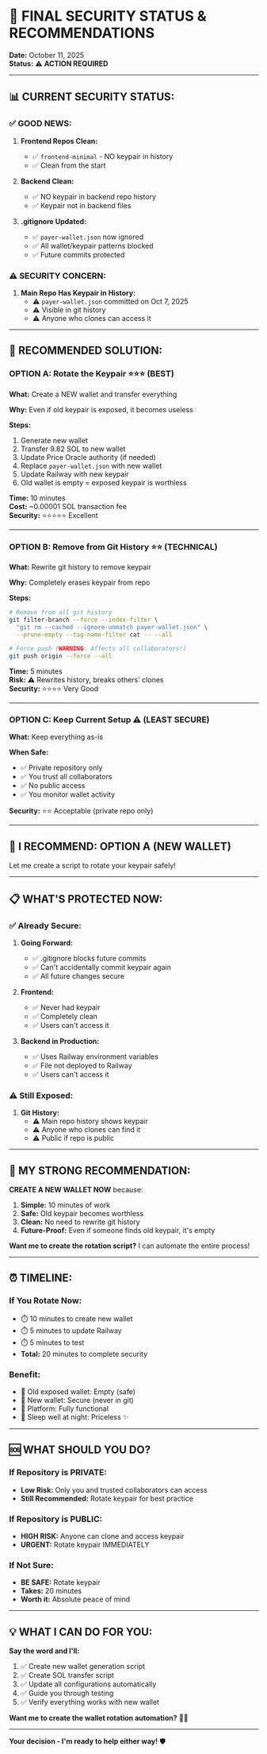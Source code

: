 # 🔐 **FINAL SECURITY STATUS & RECOMMENDATIONS**

**Date:** October 11, 2025  
**Status:** ⚠️ **ACTION REQUIRED**

---

## 📊 **CURRENT SECURITY STATUS:**

### **✅ GOOD NEWS:**

1. **Frontend Repos Clean:**
   - ✅ `frontend-minimal` - NO keypair in history
   - ✅ Clean from the start

2. **Backend Clean:**
   - ✅ NO keypair in backend repo history
   - ✅ Keypair not in backend files

3. **.gitignore Updated:**
   - ✅ `payer-wallet.json` now ignored
   - ✅ All wallet/keypair patterns blocked
   - ✅ Future commits protected

### **⚠️ SECURITY CONCERN:**

1. **Main Repo Has Keypair in History:**
   - ⚠️ `payer-wallet.json` committed on Oct 7, 2025
   - ⚠️ Visible in git history
   - ⚠️ Anyone who clones can access it

---

## 🎯 **RECOMMENDED SOLUTION:**

### **OPTION A: Rotate the Keypair** ⭐⭐⭐ (BEST)

**What:** Create a NEW wallet and transfer everything

**Why:** Even if old keypair is exposed, it becomes useless

**Steps:**
1. Generate new wallet
2. Transfer 9.82 SOL to new wallet
3. Update Price Oracle authority (if needed)
4. Replace `payer-wallet.json` with new wallet
5. Update Railway with new keypair
6. Old wallet is empty = exposed keypair is worthless

**Time:** 10 minutes  
**Cost:** ~0.00001 SOL transaction fee  
**Security:** ⭐⭐⭐⭐⭐ Excellent

---

### **OPTION B: Remove from Git History** ⭐⭐ (TECHNICAL)

**What:** Rewrite git history to remove keypair

**Why:** Completely erases keypair from repo

**Steps:**
```bash
# Remove from all git history
git filter-branch --force --index-filter \
  "git rm --cached --ignore-unmatch payer-wallet.json" \
  --prune-empty --tag-name-filter cat -- --all

# Force push (WARNING: Affects all collaborators!)
git push origin --force --all
```

**Time:** 5 minutes  
**Risk:** ⚠️ Rewrites history, breaks others' clones  
**Security:** ⭐⭐⭐⭐ Very Good

---

### **OPTION C: Keep Current Setup** ⚠️ (LEAST SECURE)

**What:** Keep everything as-is

**When Safe:**
- ✅ Private repository only
- ✅ You trust all collaborators
- ✅ No public access
- ✅ You monitor wallet activity

**Security:** ⭐⭐ Acceptable (private repo only)

---

## 🚀 **I RECOMMEND: OPTION A (NEW WALLET)**

Let me create a script to rotate your keypair safely!

---

## 📋 **WHAT'S PROTECTED NOW:**

### **✅ Already Secure:**

1. **Going Forward:**
   - ✅ .gitignore blocks future commits
   - ✅ Can't accidentally commit keypair again
   - ✅ All future changes secure

2. **Frontend:**
   - ✅ Never had keypair
   - ✅ Completely clean
   - ✅ Users can't access it

3. **Backend in Production:**
   - ✅ Uses Railway environment variables
   - ✅ File not deployed to Railway
   - ✅ Users can't access it

### **⚠️ Still Exposed:**

1. **Git History:**
   - ⚠️ Main repo history shows keypair
   - ⚠️ Anyone who clones can find it
   - ⚠️ Public if repo is public

---

## 🎯 **MY STRONG RECOMMENDATION:**

**CREATE A NEW WALLET NOW** because:

1. **Simple:** 10 minutes of work
2. **Safe:** Old keypair becomes worthless
3. **Clean:** No need to rewrite git history
4. **Future-Proof:** Even if someone finds old keypair, it's empty

**Want me to create the rotation script?** I can automate the entire process!

---

## ⏰ **TIMELINE:**

### **If You Rotate Now:**
- ⏱️ 10 minutes to create new wallet
- ⏱️ 5 minutes to update Railway
- ⏱️ 5 minutes to test
- **Total:** 20 minutes to complete security

### **Benefit:**
- 🔐 Old exposed wallet: Empty (safe)
- 🔐 New wallet: Secure (never in git)
- 🔐 Platform: Fully functional
- 🔐 Sleep well at night: Priceless ✨

---

## 🆘 **WHAT SHOULD YOU DO?**

### **If Repository is PRIVATE:**
- **Low Risk:** Only you and trusted collaborators can access
- **Still Recommended:** Rotate keypair for best practice

### **If Repository is PUBLIC:**
- **HIGH RISK:** Anyone can clone and access keypair
- **URGENT:** Rotate keypair IMMEDIATELY

### **If Not Sure:**
- **BE SAFE:** Rotate keypair
- **Takes:** 20 minutes
- **Worth it:** Absolute peace of mind

---

## 💡 **WHAT I CAN DO FOR YOU:**

**Say the word and I'll:**
1. ✅ Create new wallet generation script
2. ✅ Create SOL transfer script
3. ✅ Update all configurations automatically
4. ✅ Guide you through testing
5. ✅ Verify everything works with new wallet

**Want me to create the wallet rotation automation?** 🔄🔐

---

**Your decision - I'm ready to help either way!** 🛡️

